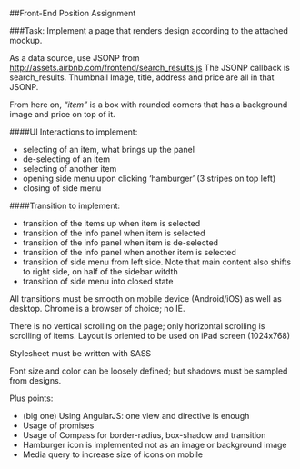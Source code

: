 ##Front-End Position Assignment

###Task: Implement a page that renders design according to the attached mockup.
 
As a data source, use JSONP from http://assets.airbnb.com/frontend/search_results.js
The JSONP callback is search_results.
Thumbnail Image, title, address and price are all in that JSONP. 

From here on, *“item”* is a box with rounded corners that has a background image and price on top of it.

####UI Interactions to implement:
* selecting of an item, what brings up the panel
* de-selecting of an item
* selecting of another item
* opening side menu upon clicking ‘hamburger’ (3 stripes on top left)
* closing of side menu
 
####Transition to implement:
* transition of the items up when item is selected
* transition of the info panel when item is selected
* transition of the info panel when item is de-selected
* transition of the info panel when another item is selected 
* transition of side menu from left side. Note that main content also shifts to right side, on half of the sidebar witdth
* transition of side menu into closed state

All transitions must be smooth on mobile device (Android/iOS) as well as desktop. Chrome is a browser of choice; no IE.

There is no vertical scrolling on the page; only horizontal scrolling is scrolling of items. Layout is oriented to be used on iPad screen (1024x768)

Stylesheet must be written with SASS

Font size and color can be loosely defined; but shadows must be sampled from designs.

Plus points:
* (big one) Using AngularJS: one view and directive is enough
* Usage of promises
* Usage of Compass for border-radius, box-shadow and transition
* Hamburger icon is implemented not as an image or background image
* Media query to increase size of icons on mobile 
